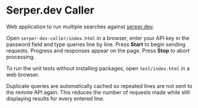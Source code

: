 # Serper.dev Caller

Web application to run multiple searches against [serper.dev](https://serper.dev).

Open `serper-dev-caller/index.html` in a browser, enter your API key in the
password field and type queries line by line. Press **Start** to begin sending
requests. Progress and responses appear on the page. Press **Stop** to abort
processing.


To run the unit tests without installing packages, open `test/index.html` in a web browser.

Duplicate queries are automatically cached so repeated lines are not sent to the
remote API again. This reduces the number of requests made while still
displaying results for every entered line.
